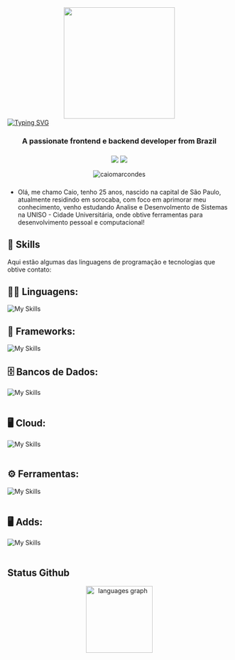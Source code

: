 <div align="center">
<img src="https://i.imgur.com/o3hdSRl.png" width="250" height="250">
</div>
<a href="https://git.io/typing-svg"><img src="https://readme-typing-svg.demolab.com?font=Teko&weight=600&size=36&pause=1000&color=F7F7F7&center=true&random=false&width=800&height=160&lines=Hi+%F0%9F%91%8B%2C+I'm+Caio+Marcondes" alt="Typing SVG" /></a>
<h3 align="center">A passionate frontend e backend developer from Brazil</h3>

###

<div align="center">
<a href="https://instagram.com/caiopng" target="_blank"><img loading="lazy" src="https://img.shields.io/badge/-Instagram-%23E4405F?style=for-the-badge&logo=instagram&logoColor=white" target="_blank"></a>
<a href="https://www.linkedin.com/in/marcondescaio" target="_blank"><img loading="lazy" src="https://img.shields.io/badge/-LinkedIn-%230077B5?style=for-the-badge&logo=linkedin&logoColor=white" target="_blank"></a>   
<p align="center"> <img src="https://komarev.com/ghpvc/?username=caiomarcondes&label=Profile%20views&color=0e75b6&style=flat" alt="caiomarcondes" /> </p>
</div>

###

- Olá, me chamo Caio, tenho 25 anos, nascido na capital de São Paulo, atualmente residindo em sorocaba, com foco em aprimorar meu conhecimento, venho estudando Analise e Desenvolmento de Sistemas na UNISO - Cidade Universitária, onde obtive ferramentas para desenvolvimento pessoal e computacional!

## 🚀 Skills

Aqui estão algumas das linguagens de programação e tecnologias que obtive contato:

## 👨‍💻 Linguagens: 
![My Skills](https://skillicons.dev/icons?i=html,css,python,javascript,js)

## 🧰 Frameworks: 
![My Skills](https://skillicons.dev/icons?i=bootstrap,flutter,dart)

## 🗄️ Bancos de Dados: 
![My Skills](https://skillicons.dev/icons?i=mysql,mongo,postgres,sqlite,supabase)<br><br>

## 🖥️ Cloud:
![My Skills](https://skillicons.dev/icons?i=linux,ubuntu,debian,windows,aws,azure,docker,cloudflare,grafana,prometheus,ngnix)<br><br>

## ⚙️ Ferramentas:
![My Skills](https://skillicons.dev/icons?i=git,vscode)<br><br>

## 🖥️ Adds:
![My Skills](https://skillicons.dev/icons?i=figma,discord)<br><br>

## Status Github
<div align="center">
  <img src="https://github-readme-stats.vercel.app/api/top-langs?username=caiomarcondes&locale=en&hide_title=false&layout=compact&card_width=320&langs_count=10&theme=dark&hide_border=true&order=2" height="150" alt="languages graph"  />
</div>



